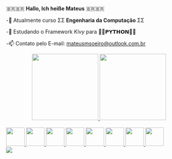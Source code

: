 🇧🇷🇧🇷 **Hallo, Ich heiße Mateus** 🇧🇷🇧🇷

-🔭 Atualmente curso ΣΣ **Engenharia da Computação** ΣΣ

-🌱 Estudando o Framework *Kivy* para 🐍🐍𝗣𝗬𝗧𝗛𝗢𝗡🐍🐍

-📫 Contato pelo E-mail: mateusmsoeiro@outlook.com.br 

<!-- Dankeschön Rafaella Ballerini -->

<div align="center">
  <a href ="https://github.com/Mateus-M-Soeiro">
  <img height="180em" src="https://github-readme-stats.vercel.app/api?username=Mateus-M-Soeiro&show_icons=true&theme=graywhite&include_all_commits=true&count_private=true"/>
  <img height="180em" src="https://github-readme-stats.vercel.app/api/top-langs/?username=Mateus-M-Soeiro&layout=compact&langs_count=7&theme=graywhite"/>
</div>
<div style="display: inline_block"><br>
	<img height="50" width="50" src="https://cdn.jsdelivr.net/gh/devicons/devicon/icons/c/c-line.svg" />
	<img height="50" width="50" src="https://cdn.jsdelivr.net/gh/devicons/devicon/icons/cplusplus/cplusplus-original.svg" />
	<img height="50" width="50" src="https://cdn.jsdelivr.net/gh/devicons/devicon/icons/csharp/csharp-original.svg" />
	<img height="50" width="50" src="https://cdn.jsdelivr.net/gh/devicons/devicon/icons/arduino/arduino-original.svg" />
	<img height="50" width="50" src="https://cdn.jsdelivr.net/gh/devicons/devicon/icons/html5/html5-original.svg" />
	<img height="50" width="50" src="https://cdn.jsdelivr.net/gh/devicons/devicon/icons/css3/css3-original.svg" />
	<img height="50" width="50" src="https://cdn.jsdelivr.net/gh/devicons/devicon/icons/matlab/matlab-line.svg" />
	<img height="50" width="50" src="https://cdn.jsdelivr.net/gh/devicons/devicon/icons/python/python-original.svg" />

</div>
<div> 
  <a href="https://www.linkedin.com/in/mateus-malheiros-soeiro-0b1327219/" target="_blank"><img src="https://img.shields.io/badge/LinkedIn-0077B5?style=for-the-badge&logo=linkedin&logoColor=white" target="_blank"></a>
 
</div>
